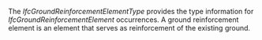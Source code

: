 The _IfcGroundReinforcementElementType_ provides the type information for _IfcGroundReinforcementElement_ occurrences.
A ground reinforcement element is an element that serves as reinforcement of the existing ground.
